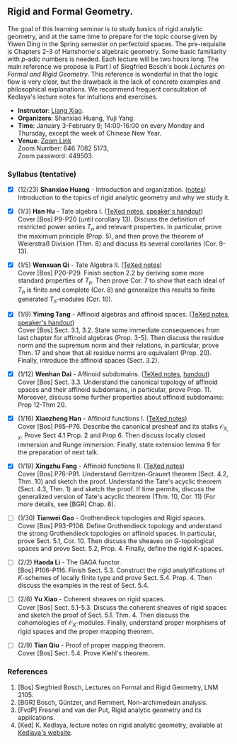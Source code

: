 <head>
    <script src="https://cdn.mathjax.org/mathjax/latest/MathJax.js?config=TeX-AMS-MML_HTMLorMML" type="text/javascript"></script>
    <script type="text/x-mathjax-config">
        MathJax.Hub.Config({
            tex2jax: {
            skipTags: ['script', 'noscript', 'style', 'textarea', 'pre'],
            inlineMath: [['$','$']]
            }
        });
    </script>
</head>


## Rigid and Formal Geometry.

The goal of this learning seminar is to study basics of rigid analytic geometry, and at the same time to prepare for the topic course given by Yiwen Ding in the Spring semester on perfectoid spaces. The pre-requisite is Chapters 2-3 of Hartshorne's algebraic geometry. Some basic familiarity with $p$-adic numbers is needed. Each lecture will be two hours long. The main reference we propose is Part I of Siegfried Bosch's book _Lectures on Formal and Rigid Geometry_. This reference is wonderful in that the logic flow is very clear, but the drawback is the lack of concrete examples and philosophical explanations. We recommend frequent consultation of Kedlaya's lecture notes for intuitions and exercises.
- **Instructor**: [Liang Xiao](https://bicmr.pku.edu.cn/~lxiao/index.htm).
- **Organizers**: Shanxiao Huang, Yuji Yang. 
- **Time**: January 3-February 9; 14:00-16:00 on every Monday and Thursday, except the week of Chinese New Year. 
- **Venue**: [Zoom Link](https://wwu.zoom.us/j/64670825173?pwd=b3lIRGpLOHowM0RMWmd2bjllV01IQT09) <br/>
Zoom Number: 646 7082 5173, <br/>
Zoom password: 449503.


### Syllabus (tentative)

- [x] (12/23) **Shanxiao Huang** - Introduction and organization. ([notes](././0.pdf)) <br/>
  Introduction to the topics of rigid analytic geometry and why we study it.
- [x] (1/3) **Han Hu** - Tate algebra I. ([TeXed notes](././1-2.pdf), [speaker's handout](././1.pdf)) <br/>
  Cover [Bos] P9-P20 (until corollary 13). Discuss the definition of restricted power series $T_n$ and relevant properties. In particular, prove the maximum principle (Prop. 5), and then prove the theorem of Weierstraß Division (Thm. 8) and discuss its several corollaries (Cor. 9-13).
- [x] (1/5) **Wenxuan Qi** - Tate Algebra II. ([TeXed notes](././1-2.pdf)) <br/>
  Cover [Bos] P20-P29. Finish section 2.2 by deriving some more standard properties of $T_n$. Then prove Cor. 7 to show that each ideal of $T_n$ is finite and complete (Cor. 8) and generalize this results to finite generated $T_n$-modules (Cor. 10).
- [x] (1/9) **Yiming Tang** - Affinoid algebras and affinoid spaces. ([TeXed notes](././3-4.pdf), [speaker's handout](././3.pdf)) <br/>
  Cover [Bos] Sect. 3.1, 3.2. State some immediate consequences from last chapter for affinoid algebras (Prop. 3-5). Then discuss the residue norm and the supremum norm and their relations, in particular, prove Thm. 17 and show that all residue norms are equivalent (Prop. 20). Finally, introduce the affinoid spaces (Sect. 3.2).
- [x] (1/12) **Wenhan Dai** - Affinoid subdomains. ([TeXed notes](././3-4.pdf), [handout](././4.pdf)) <br/>
  Cover [Bos] Sect. 3.3. Understand the canonical topology of affinoid spaces and their affinoid subdomains, in particular, prove Prop. 11. Moreover, discuss some further properties about affinoid subdomains: Prop 12-Thm 20.
- [x] (1/16) **Xiaozheng Han** - Affinoid functions I. ([TeXed notes](././5-6.pdf)) <br/>
  Cover [Bos] P65-P76. Describe the canonical presheaf and its stalks $\mathcal{O}_{X,x}$. Prove Sect 4.1 Prop. 2 and Prop 6. Then discuss locally closed immersion and Runge immersion. Finally, state extension lemma 9 for the preparation of next talk.
- [x] (1/19) **Xingzhu Fang** - Affinoid functions II. ([TeXed notes](././5-6.pdf)) <br/>
  Cover [Bos] P76-P91. Understand Gerritzen-Grauert theorem (Sect. 4.2, Thm. 10) and sketch the proof. Understand the Tate's acyclic theorem (Sect. 4.3, Thm. 1) and sketch the proof. If time permits, discuss the generalized version of Tate's acyclic theorem (Thm. 10, Cor. 11) (For more details, see [BGR] Chap. 8).
- [ ] (1/30) **Tianwei Gao** - Grothendieck topologies and Rigid spaces. <br/>
  Cover [Bos] P93-P106. Define Grothendieck topology and understand the strong Grothendieck topologies on affinoid spaces. In particular, prove Sect. 5.1, Cor. 10. Then discuss the sheaves on $G$-topological spaces and prove Sect. 5.2, Prop. 4. Finally, define the rigid $K$-spaces.
- [ ] (2/2) **Haoda Li** - The GAGA functor. <br/>
  [Bos] P106-P116. Finish Sect. 5.3. Construct the rigid analytifications of $K$-schemes of locally finite type and prove Sect. 5.4. Prop. 4. Then discuss the examples in the rest of Sect. 5.4.
- [ ] (2/6) **Yu Xiao** - Coherent sheaves on rigid spaces. <br/>
  Cover [Bos] Sect. 5.1-5.3. Discuss the coherent sheaves of rigid spaces and sketch the proof of Sect. 5.1. Thm. 4. Then discuss the cohomologies of $\mathcal{O}_X$-modules. Finally, understand proper morphisms of rigid spaces and the proper mapping theorem.
- [ ] (2/9) **Tian Qiu** - Proof of proper mapping theorem. <br/>
  Cover [Bos] Sect. 5.4. Prove Kiehl's theorem.
  

### References
1. [Bos] Siegfried Bosch, Lectures on Formal and Rigid Geometry, LNM 2105.
2. [BGR] Bosch, Güntzer, and Remmert, Non-archimedean analysis.
3. [FvdP] Fresnel and van der Put, Rigid analytic geometry and its applications.
4. [Ked] K. Kedlaya, lecture notes on rigid analytic geometry, available at [Kedlaya's website](https://kskedlaya.org/18.727/notes.html).